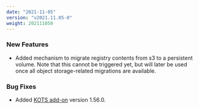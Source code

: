 ```yaml
---
date: "2021-11-05"
version: "v2021.11.05-0"
weight: 202111050
---
```


### <span class="label label-green">New Features</span>
- Added mechanism to migrate registry contents from s3 to a persistent volume. Note that this cannot be triggered yet, but will later be used once all object storage-related migrations are available.

### <span class="label label-orange">Bug Fixes</span>
- Added [KOTS add-on](/docs/add-ons/kotsadm) version 1.56.0.
